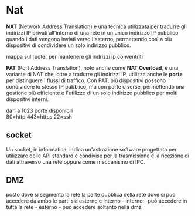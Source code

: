 # Nat

**NAT** (Network Address Translation) è una tecnica utilizzata per tradurre gli indirizzi IP privati all'interno di una rete in un unico indirizzo IP pubblico quando i dati vengono inviati verso l'esterno, permettendo così a più dispositivi di condividere un solo indirizzo pubblico.

mappa sul ruoter per mantenere gli indrizzi ip conventriti

**PAT** (Port Address Translation), noto anche come **NAT Overload**, è una variante di NAT che, oltre a tradurre gli indirizzi IP, utilizza anche le **porte** per distinguere i flussi di traffico. Con PAT, più dispositivi possono condividere lo stesso IP pubblico, ma con porte diverse, permettendo una gestione più efficiente e l'utilizzo di un solo indirizzo pubblico per molti dispositivi interni.

da 1 a 1023 porte disponibili  
80=http
443=https
22=ssh

## socket

Un socket, in informatica, indica un'astrazione software progettata per utilizzare delle API standard e condivise per la trasmissione e la ricezione di dati attraverso una rete oppure come meccanismo di IPC.

## DMZ

posto dove si segmenta la rete
la parte pubblica della rete dove si puo accedere da ambo le parti sia esterno e interno
    - interno:
        -può accedere in tutta la rete 
    - esterno
        - può accedere soltanto nella dmz
